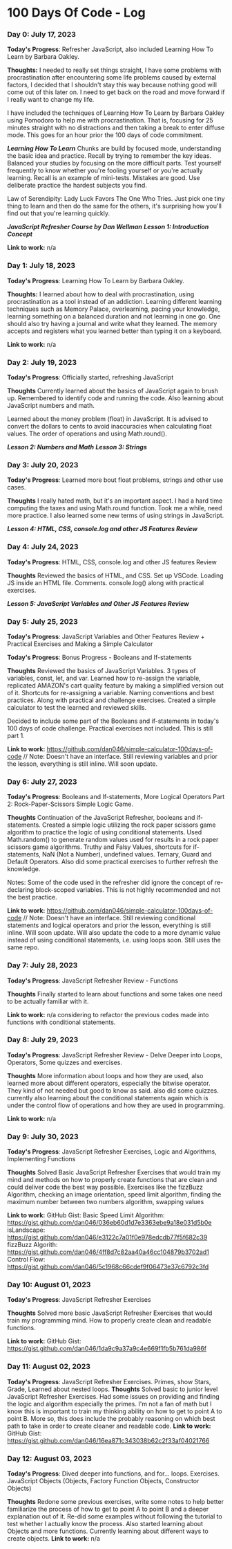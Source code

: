 # 100 Days Of Code - Log

### Day 0: July 17, 2023

<!-- ##### (delete me or comment me out) -->

**Today's Progress**: Refresher JavaScript, also included Learning How To Learn by Barbara Oakley.

**Thoughts:**
I needed to really set things straight, I have some problems with procrastination after encountering some life problems caused by external factors, I decided that I shouldn't stay this way because nothing good will come out of this later on. I need to get back on the road and move forward if I really want to change my life.

I have included the techniques of Learning How To Learn by Barbara Oakley using Pomodoro to help me with procrastination. That is, focusing for 25 minutes straight with no distractions and then taking a break to enter diffuse mode. This goes for an hour prior the 100 days of code commitment.

**_Learning How To Learn_**
Chunks are build by focused mode, understanding the basic idea and practice. Recall by trying to remember the key ideas.
Balanced your studies by focusing on the more difficult parts.
Test yourself frequently to know whether you're fooling yourself or you're actually learning. Recall is an example of mini-tests. Mistakes are good. Use deliberate practice the hardest subjects you find.

Law of Serendipity: Lady Luck Favors The One Who Tries. Just pick one tiny thing to learn and then do the same for the others, it's surprising how you'll find out that you're learning quickly.

**_JavaScript Refresher Course by Dan Wellman_**
**_Lesson 1: Introduction Concept_**

**Link to work:** n/a

### Day 1: July 18, 2023

**Today's Progress**: Learning How To Learn by Barbara Oakley.

**Thoughts:** I learned about how to deal with procrastination, using procrastination as a tool instead of an addiction. Learning different learning techniques such as Memory Palace, overlearning, pacing your knowledge, learning something on a balanced duration and not learning in one go. One should also try having a journal and write what they learned. The memory accepts and registers what you learned better than typing it on a keyboard.

**Link to work:** n/a

### Day 2: July 19, 2023

**Today's Progress**: Officially started, refreshing JavaScript

**Thoughts** Currently learned about the basics of JavaScript again to brush up. Remembered to identify code and running the code. Also learning about JavaScript numbers and math.

Learned about the money problem (float) in JavaScript. It is advised to convert the dollars to cents to avoid inaccuracies when calculating float values. The order of operations and using Math.round().

**_Lesson 2: Numbers and Math_**
**_Lesson 3: Strings_**

### Day 3: July 20, 2023

**Today's Progress**: Learned more bout float problems, strings and other use cases.

**Thoughts** I really hated math, but it's an important aspect. I had a hard time computing the taxes and using Math.round function. Took me a while, need more practice. I also learned some new terms of using strings in JavaScript.

**_Lesson 4: HTML, CSS, console.log and other JS Features Review_**

### Day 4: July 24, 2023

**Today's Progress**: HTML, CSS, console.log and other JS features Review

**Thoughts** Reviewed the basics of HTML, and CSS. Set up VSCode. Loading JS inside an HTML file. Comments. console.log() along with practical exercises.

**_Lesson 5: JavaScript Variables and Other JS Features Review_**

### Day 5: July 25, 2023

**Today's Progress**: JavaScript Variables and Other Features Review + Practical Exercises and Making a Simple Calculator

**Today's Progress**: Bonus Progress - Booleans and If-statements

**Thoughts**
Reviewed the basics of JavaScript Variables. 3 types of variables, const, let, and var. Learned how to re-assign the variable, replicated AMAZON's cart quality feature by making a simplified version out of it. Shortcuts for re-assigning a variable. Naming conventions and best practices. Along with practical and challenge exercises. Created a simple calculator to test the learned and reviewed skills.

Decided to include some part of the Booleans and if-statements in today's 100 days of code challenge. Practical exercises not included. This is still part 1.

**Link to work:** https://github.com/dan046/simple-calculator-100days-of-code // Note: Doesn't have an interface. Still reviewing variables and prior the lesson, everything is still inline. Will soon update.

<!-- ### Day 0: February 30, 2016 (Example 2)
##### (delete me or comment me out)

**Today's Progress**: Fixed CSS, worked on canvas functionality for the app.

**Thoughts**: I really struggled with CSS, but, overall, I feel like I am slowly getting better at it. Canvas is still new for me, but I managed to figure out some basic functionality.

**Link(s) to work**: [Calculator App](http://www.example.com)


### Day 1: June 27, Monday

**Today's Progress**: I've gone through many exercises on FreeCodeCamp.

**Thoughts** I've recently started coding, and it's a great feeling when I finally solve an algorithm challenge after a lot of attempts and hours spent.

**Link(s) to work**
1. [Find the Longest Word in a String](https://www.freecodecamp.com/challenges/find-the-longest-word-in-a-string)
2. [Title Case a Sentence](https://www.freecodecamp.com/challenges/title-case-a-sentence) -->

### Day 6: July 27, 2023

**Today's Progress**: Booleans and If-statements, More Logical Operators Part 2: Rock-Paper-Scissors Simple Logic Game.

**Thoughts**
Continuation of the JavaScript Refresher, booleans and if-statements. Created a simple logic utilizing the rock paper scissors game algorithm to practice the logic of using conditional statements. Used Math.random() to generate random values used for results in a rock paper scissors game algorithms. Truthy and Falsy Values, shortcuts for if-statements, NaN (Not a Number), undefined values. Ternary, Guard and Default Operators. Also did some practical exercises to further refresh the knowledge.

Notes: Some of the code used in the refresher did ignore the concept of re-declaring block-scoped variables. This is not highly recommended and not the best practice.

**Link to work:** https://github.com/dan046/simple-calculator-100days-of-code // Note: Doesn't have an interface. Still reviewing conditional statements and logical operators and prior the lesson, everything is still inline. Will soon update. Will also update the code to a more dynamic value instead of using conditional statements, i.e. using loops soon. Still uses the same repo.

### Day 7: July 28, 2023

**Today's Progress**: JavaScript Refresher Review - Functions

**Thoughts**
Finally started to learn about functions and some takes one need to be actually familiar with it.

**Link to work:** n/a considering to refactor the previous codes made into functions with conditional statements.

### Day 8: July 29, 2023

**Today's Progress**: JavaScript Refresher Review - Delve Deeper into Loops, Operators, Some quizzes and exercises.

**Thoughts**
More information about loops and how they are used, also learned more about different operators, especially the bitwise operator. They kind of not needed but good to know as said. also did some quizzes. currently also learning about the conditional statements again which is under the control flow of operations and how they are used in programming.

**Link to work:** n/a

### Day 9: July 30, 2023

**Today's Progress**: JavaScript Refresher Exercises, Logic and Algorithms, Implementing Functions

**Thoughts**
Solved Basic JavaScript Refresher Exercises that would train my mind and methods on how to properly create functions that are clean and could deliver code the best way possible. Exercises like the fizzBuzz Algorithm, checking an image orientation, speed limit algorithm, finding the maximum number between two numbers algorithm, swapping values

**Link to work:**
GitHub Gist:
Basic Speed Limit Algorithm: https://gist.github.com/dan046/036eb60d1d7e3363ebe9a18e031d5b0e
isLandscape: https://gist.github.com/dan046/e3122c7a01f0e978edcdb77f5f682c39
fizzBuzz Algorith: https://gist.github.com/dan046/4ff8d7c82aa40a46cc104879b3702ad1
Control Flow: https://gist.github.com/dan046/5c1968c66cdef9f06473e37c6792c3fd

### Day 10: August 01, 2023

**Today's Progress**: JavaScript Refresher Exercises

**Thoughts**
Solved more basic JavaScript Refresher Exercises that would train my programming mind. How to properly create clean and readable functions.

**Link to work:**
GitHub Gist: https://gist.github.com/dan046/1da9c9a37a9c4e669f1fb5b761da986f

### Day 11: August 02, 2023

**Today's Progress**: JavaScript Refresher Exercises. Primes, show Stars, Grade, Learned about nested loops.
**Thoughts**
Solved basic to junior level JavaScript Refresher Exercises. Had some issues on providing and finding the logic and algorithm especially the primes. I'm not a fan of math but I know this is important to train my thinking ability on how to get to point A to point B. More so, this does include the probably reasoning on which best path to take in order to create cleaner and readable code.
**Link to work:**
GitHub Gist: https://gist.github.com/dan046/16ea871c343038b62c2f33af04021766

### Day 12: August 03, 2023

**Today's Progress**: Dived deeper into functions, and for... loops. Exercises. JavaScript Objects (Objects, Factory Function Objects, Constructor Objects)

**Thoughts**
Redone some previous exercises, write some notes to help better familiarize the process of how to get to point A to point B and a deeper explanation out of it. Re-did some examples without following the tutorial to test whether I actually know the process. Also started learning about Objects and more functions. Currently learning about different ways to create objects.
**Link to work:** n/a
